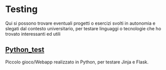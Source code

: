# Testing
Qui si possono trovare eventuali progetti o esercizi svolti in autonomia e slegati dal contesto universitario, per testare linguaggi o tecnologie che ho trovato interessanti ed utili

## [Python_test](https://github.com/Paolopdp/testing-developing/tree/master/python_test)
Piccolo gioco/Webapp realizzato in Python, per testare Jinja e Flask.
